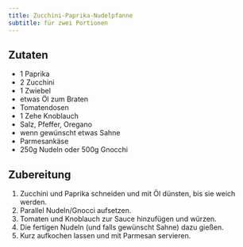```yaml
---
title: Zucchini-Paprika-Nudelpfanne
subtitle: für zwei Portionen
---
```


## Zutaten
* 1 Paprika
* 2 Zucchini
* 1 Zwiebel
* etwas Öl zum Braten
* Tomatendosen
* 1 Zehe Knoblauch
* Salz, Pfeffer, Oregano
* wenn gewünscht etwas Sahne
* Parmesankäse
* 250g Nudeln oder 500g Gnocchi

## Zubereitung
1. Zucchini und Paprika schneiden und mit Öl dünsten, bis sie weich werden.
1. Parallel Nudeln/Gnocci aufsetzen.
1. Tomaten und Knoblauch zur Sauce hinzufügen und würzen.
1. Die fertigen Nudeln (und falls gewünscht Sahne) dazu gießen.
1. Kurz aufkochen lassen und mit Parmesan servieren.
